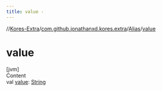 ```yaml
---
title: value -
---
```

//[Kores-Extra](../../../index.md)/[com.github.jonathanxd.kores.extra](../index.md)/[Alias](index.md)/[value](value.md)



# value  
[jvm]  
Content  
val [value](value.md): [String](https://kotlinlang.org/api/latest/jvm/stdlib/kotlin/-string/index.html)  



